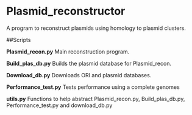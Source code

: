 # Plasmid_reconstructor
A program to reconstruct plasmids using homology to plasmid clusters.

##Scripts

**Plasmid_recon.py**
Main reconstruction program.

**Build_plas_db.py**
Builds the plasmid database for Plasmid_recon.

**Download_db.py**
Downloads ORI and plasmid databases.

**Performance_test.py**
Tests performance using a complete genomes

**utils.py**
Functions to help abstract Plasmid_recon.py, Build_plas_db.py, Performance_test.py and download_db.py


